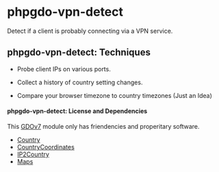 # phpgdo-vpn-detect

Detect if a client is probably connecting via a VPN service.


## phpgdo-vpn-detect: Techniques

 - Probe client IPs on various ports.

 - Collect a history of country setting changes.
 
 - Compare your browser timezone to country timezones (Just an Idea)


#### phpgdo-vpn-detect: License and Dependencies

This
[GDOv7](https://github.com/gizmore/phpgdo)
module only has friendencies and properitary software.

 - [Country](https://github.com/gizmore/phpgdo-country)
 - [CountryCoordinates](https://github.com/gizmore/phpgdo-country-coordinates)
 - [IP2Country](https://github.com/gizmore/phpgdo-ip2country)
 - [Maps](https://github.com/gizmore/phpgdo-maps)

